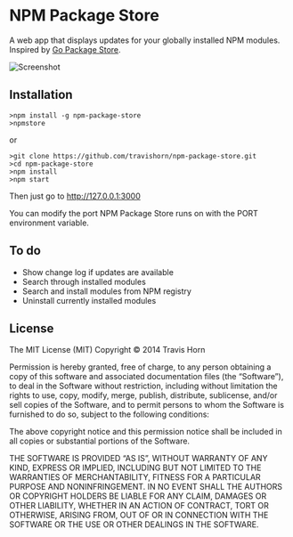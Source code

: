 # NPM Package Store

A web app that displays updates for your globally installed NPM modules. Inspired by [Go Package Store](https://github.com/shurcooL/Go-Package-Store).

![Screenshot](http://i.imgur.com/MIvjI7t.png)

## Installation

    >npm install -g npm-package-store
    >npmstore

or

    >git clone https://github.com/travishorn/npm-package-store.git
    >cd npm-package-store
    >npm install
    >npm start

Then just go to http://127.0.0.1:3000

You can modify the port NPM Package Store runs on with the PORT environment variable.

## To do

- Show change log if updates are available
- Search through installed modules
- Search and install modules from NPM registry
- Uninstall currently installed modules

## License

The MIT License (MIT)
Copyright © 2014 Travis Horn

Permission is hereby granted, free of charge, to any person obtaining a copy of this software and associated documentation files (the “Software”), to deal in the Software without restriction, including without limitation the rights to use, copy, modify, merge, publish, distribute, sublicense, and/or sell copies of the Software, and to permit persons to whom the Software is furnished to do so, subject to the following conditions:

The above copyright notice and this permission notice shall be included in all copies or substantial portions of the Software.

THE SOFTWARE IS PROVIDED “AS IS”, WITHOUT WARRANTY OF ANY KIND, EXPRESS OR IMPLIED, INCLUDING BUT NOT LIMITED TO THE WARRANTIES OF MERCHANTABILITY, FITNESS FOR A PARTICULAR PURPOSE AND NONINFRINGEMENT. IN NO EVENT SHALL THE AUTHORS OR COPYRIGHT HOLDERS BE LIABLE FOR ANY CLAIM, DAMAGES OR OTHER LIABILITY, WHETHER IN AN ACTION OF CONTRACT, TORT OR OTHERWISE, ARISING FROM, OUT OF OR IN CONNECTION WITH THE SOFTWARE OR THE USE OR OTHER DEALINGS IN THE SOFTWARE.
